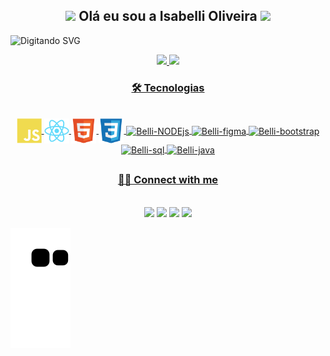 <h2 align="center">
 
<img src="https://media.giphy.com/media/hvRJCLFzcasrR4ia7z/giphy.gif" width="28">
Olá eu sou a Isabelli Oliveira  <img src="https://media.giphy.com/media/hvRJCLFzcasrR4ia7z/giphy.gif" width="28">
</h2>

 ![ Digitando SVG ](https://readme-typing-svg.herokuapp.com?color=%FFFF85ff&size=18&duration=6000¢er=true&vCenter=true&width=600&lines=Seja+Bem-+Vindo(a)+%3C3)

<div align="center">
  <a href="https://github.com/IsaRosseto">
  <img height="160em" src="https://github-readme-stats.vercel.app/api?username=IsabelliOliveira&show_icons=true&theme=dracula&include_all_commits=true&count_private=true"/>
  <img height="160em" src="https://github-readme-stats.vercel.app/api/top-langs/?username=IsabelliOliveira&layout=compact&langs_count=7&theme=dracula"/>
</div>

<h3 align="center">🛠 Tecnologias</h3>

<div align="center" style="display: inline_block"><br>
  <img align="center" alt="Belli-js" height="40" width="40" src="https://raw.githubusercontent.com/devicons/devicon/master/icons/javascript/javascript-plain.svg">
  <img align="center" alt="Belli-react" height="40" width="40" src="https://raw.githubusercontent.com/devicons/devicon/master/icons/react/react-original.svg">
  <img align="center" alt="Belli-HTML" height="40" width="40" src="https://raw.githubusercontent.com/devicons/devicon/master/icons/html5/html5-original.svg">
  <img align="center" alt="Belli-CSS" height="40" width="40" src="https://raw.githubusercontent.com/devicons/devicon/master/icons/css3/css3-original.svg">
  <img align="center" alt="Belli-NODEjs" height="40" width="40"  src="https://cdn.iconscout.com/icon/free/png-256/node-js-1174925.png"> 
  <img align="center" alt="Belli-figma" height="40" width="40"  src="https://cdn-icons-png.flaticon.com/512/5968/5968705.png"> 
  <img align="center" alt="Belli-bootstrap" height="40" width="40"  src="https://camo.githubusercontent.com/2512b49c89512f2ff3718f7257f48ed5c46a4e331abbd890b6c5e8c0e458434f/68747470733a2f2f676574626f6f7473747261702e636f6d2f646f63732f352e322f6173736574732f6272616e642f626f6f7473747261702d6c6f676f2d736861646f772e706e67"> 
  <img align="center" alt="Belli-sql" height="40" width="40"  src="https://miro.medium.com/max/1200/0*DpQbYfdi_b4Lr45Z."> 
  <img align="center" alt="Belli-java" height="40" width="40"  src="https://cdn.icon-icons.com/icons2/2415/PNG/512/java_original_wordmark_logo_icon_146459.png"> 

</div>

##

<h3 align="center">🙋‍♂️ Connect with me</h3>

<div align="center" style="display: inline_block"><br>
 <a href="https://www.linkedin.com/in/isabelli-oliveira-/" target="_blank"><img src="https://img.shields.io/badge/-Instagram-%23E4405F?style=for-the-badge&logo=instagram&logoColor=white" target="_blank"></a>
 <a href="https:" target="_blank"><img src="https://img.shields.io/badge/Discord-7289DA?style=for-the-badge&logo=discord&logoColor=white" target="_blank"></a>
 <a href = "mailto:isabelli.camargo29@gmail.com"><img src="https://img.shields.io/badge/-Gmail-%23333?style=for-the-badge&logo=gmail&logoColor=white" target="_blank"></a>
 <a href="https://www.linkedin.com/in/isabelli-oliveira-/" target="_blank"><img src="https://img.shields.io/badge/-LinkedIn-%230077B5?style=for-the-badge&logo=linkedin&logoColor=white" target="_blank"></a> 
  </div>
  

 
![snake gif](https://github.com/IsabelliOliveira/IsabelliOliveira/blob/output/github-contribution-grid-snake.svg)



